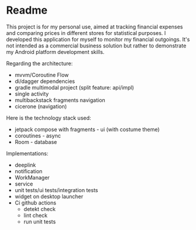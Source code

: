# Readme

This project is for my personal use, aimed at tracking financial expenses and comparing prices in
different stores for statistical purposes. I developed this application for myself to monitor my
financial outgoings. It's not intended as a commercial business solution but rather to demonstrate
my Android platform development skills.

Regarding the architecture:

- mvvm/Coroutine Flow
- di/dagger dependencies
- gradle multimodal project (split feature: api/impl)
- single activity
- multibackstack fragments navigation
- cicerone (navigation)

Here is the technology stack used:

- jetpack compose with fragments - ui (with costume theme)
- coroutines - async
- Room - database

Implementations:

- deeplink
- notification
- WorkManager
- service
- unit tests/ui tests/integration tests
- widget on desktop launcher
- Ci github actions
    - detekt check
    - lint check
    - run unit tests